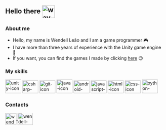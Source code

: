 ## Hello there <img src="https://media.tenor.com/images/af1b615e4f90567a1328b7c320d3a601/tenor.gif" style="max-width:100%;" alt="wave-gif" height="40" width="40" align="center"></img>
### About me

- Hello, my name is Wendell Leão and I am a game programmer 🎮
- I have more than three years of experience with the Unity game engine 👾
- If you want, you can find the games I made by clicking [here](https://wendell-leao.itch.io/ "My Itch.io Page") 😉

### My skills

<img src="https://www.svgrepo.com/show/331626/unity.svg" style="max-width:100%;" alt="unity-icon" height="43" width="50"></img>
<img src="https://cdn.jsdelivr.net/gh/devicons/devicon/icons/csharp/csharp-plain.svg" style="max-width:100%;" alt="csharp-icon" height="40" width="50"></img>
<img src="https://cdn.jsdelivr.net/gh/devicons/devicon/icons/git/git-original.svg" style="max-width:100%;" alt="git-icon" height="40" width="50"></img>
<img src="https://cdn.jsdelivr.net/gh/devicons/devicon/icons/java/java-original.svg" style="max-width:100%;" alt="java-icon" height="43" width="50"></img>
<img src="https://cdn.jsdelivr.net/gh/devicons/devicon/icons/androidstudio/androidstudio-original.svg" style="max-width:100%;" alt="android-icon" height="40" width="50"></img>
<img src="https://cdn.jsdelivr.net/gh/devicons/devicon/icons/javascript/javascript-plain.svg" style="max-width:100%;" alt="javascript-icon" height="40" width="50"></img>
<img src="https://cdn.jsdelivr.net/gh/devicons/devicon/icons/html5/html5-plain.svg" style="max-width:100%;" alt="html-icon" height="40" width="50"></img>
<img src="https://cdn.jsdelivr.net/gh/devicons/devicon/icons/css3/css3-plain.svg" style="max-width:100%;" alt="css-icon" height="40" width="50"></img>
<img src="https://cdn.jsdelivr.net/gh/devicons/devicon/icons/python/python-original.svg" style="max-width:100%;" alt="python-icon" height="43" width="50"></img>

### Contacts

<a href="https://www.linkedin.com/in/wendell-leao/" target="_blank">
<img align="center" alt="wendell-linkedin" height="36" width="35" src="https://cdn-icons-png.flaticon.com/512/174/174857.png" style="max-width:100%;">
</a>
<a href="https://www.facebook.com/wendell.leao.7/" target="_blank">
<img align="center" alt="wendell-facebook" height="38" width="48" src="https://cdn.jsdelivr.net/gh/devicons/devicon/icons/facebook/facebook-plain.svg" style="max-width:100%;">
</a>
